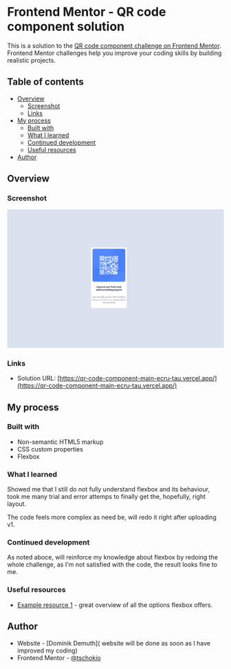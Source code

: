 # Frontend Mentor - QR code component solution

This is a solution to the [QR code component challenge on Frontend Mentor](https://www.frontendmentor.io/challenges/qr-code-component-iux_sIO_H). Frontend Mentor challenges help you improve your coding skills by building realistic projects. 

## Table of contents

- [Overview](#overview)
  - [Screenshot](#screenshot)
  - [Links](#links)
- [My process](#my-process)
  - [Built with](#built-with)
  - [What I learned](#what-i-learned)
  - [Continued development](#continued-development)
  - [Useful resources](#useful-resources)
- [Author](#author)


## Overview

### Screenshot

![](./screenshot.png)

### Links

- Solution URL: [https://qr-code-component-main-ecru-tau.vercel.app/](https://qr-code-component-main-ecru-tau.vercel.app/)

## My process

### Built with

- Non-semantic HTML5 markup
- CSS custom properties
- Flexbox

### What I learned

Showed me that I still do not fully understand flexbox and its behaviour, took me many trial and error attemps to finally get the, hopefully, right layout.

The code feels more complex as need be, will redo it right after uploading v1.


### Continued development

As noted aboce, will reinforce my knowledge about flexbox by redoing the whole challenge, as I'm not satisfied with the code, the result looks fine to me.


### Useful resources

- [Example resource 1](https://css-tricks.com/snippets/css/a-guide-to-flexbox/) - great overview of all the options flexbox offers.


## Author

- Website - [Dominik Demuth]( website will be done as soon as I have improved my coding)
- Frontend Mentor - [@tschokio](https://www.frontendmentor.io/profile/tschokio)